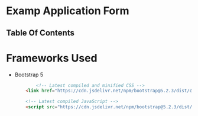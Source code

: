 # Examp Application Form

## Table Of Contents

# Frameworks Used
- Bootstrap 5

    ```html
            <!-- Latest compiled and minified CSS -->
        <link href="https://cdn.jsdelivr.net/npm/bootstrap@5.2.3/dist/css/bootstrap.min.css" rel="stylesheet">

        <!-- Latest compiled JavaScript -->
        <script src="https://cdn.jsdelivr.net/npm/bootstrap@5.2.3/dist/js/bootstrap.bundle.min.js"></script>
    ```